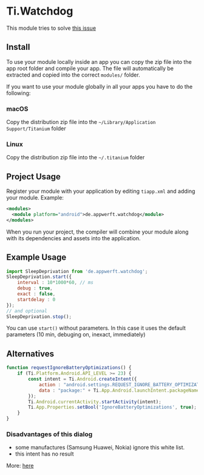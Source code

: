 # Ti.Watchdog

This module tries to solve [this issue](https://jira.appcelerator.org/browse/AC-6187?filter=-2)

## Install

To use your module locally inside an app you can copy the zip file into the app root folder and compile your app.
The file will automatically be extracted and copied into the correct `modules/` folder.

If you want to use your module globally in all your apps you have to do the following:

### macOS

Copy the distribution zip file into the `~/Library/Application Support/Titanium` folder

### Linux

Copy the distribution zip file into the `~/.titanium` folder


## Project Usage

Register your module with your application by editing `tiapp.xml` and adding your module.
Example:

```xml
<modules>
  <module platform="android">de.appwerft.watchdog</module>
</modules>
```

When you run your project, the compiler will combine your module along with its dependencies
and assets into the application.

## Example Usage

```js
import SleepDeprivation from 'de.appwerft.watchdog';
SleepDeprivation.start({
	interval : 10*1000*60, // ms
	debug : true,
	exact : false,
	startdelay : 0
});
// and optional 
SleepDeprivation.stop();
```
You can use `start()` without parameters. In this case it uses the default parameters (10 min, debuging on, inexact, immediately) 

## Alternatives

```javascript
function requestIgnoreBatteryOptimizations() {
	if (Ti.Platform.Android.API_LEVEL >= 23) {
		const intent = Ti.Android.createIntent({
			action : "android.settings.REQUEST_IGNORE_BATTERY_OPTIMIZATIONS",
			data : "package:" + Ti.App.Android.launchIntent.packageName,
		});
		Ti.Android.currentActivity.startActivity(intent);
		Ti.App.Properties.setBool('IgnoreBatteryOptimizations', true);
	}
}
```
### Disadvantages of this dialog

* some manufactures (Samsung Huawei, Nokia) ignore this white list.
* this intent has no result

More: [here](https://stackoverflow.com/questions/41596509/android-m-startactivity-battery-optimization)